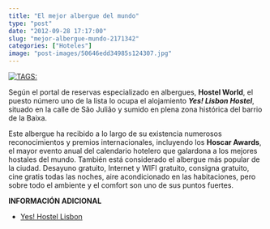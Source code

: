 ```yaml
---
title: "El mejor albergue del mundo"
type: "post"
date: "2012-09-28 17:17:00"
slug: "mejor-albergue-mundo-2171342"
categories: ["Hoteles"]
image: "post-images/50646edd34985s124307.jpg"
---
```


 [![ TAGS:](post-images/50646edd34985s124307.jpg "Yes! Lisbon Hostel ")](post-images/50646edd34985s124307.jpg)

 Según el portal de reservas especializado en albergues, **Hostel World**, el puesto número uno de la lista lo ocupa el alojamiento ***Yes! Lisbon Hostel***, situado en la calle de São Julião y sumido en plena zona histórica del barrio de la Baixa.

 Este albergue ha recibido a lo largo de su existencia numerosos reconocimientos y premios internacionales, incluyendo los **Hoscar Awards**, el mayor evento anual del calendario hotelero que galardona a los mejores hostales del mundo. También está considerado el albergue más popular de la ciudad. Desayuno gratuito, Internet y WIFI gratuito, consigna gratuito, cine gratis todas las noches, aire acondicionado en las habitaciones, pero sobre todo el ambiente y el comfort son uno de sus puntos fuertes.

  **INFORMACIÓN ADICIONAL**

- [Yes! Hostel Lisbon](http://www.yeshostels.com/en/site/lisbon)